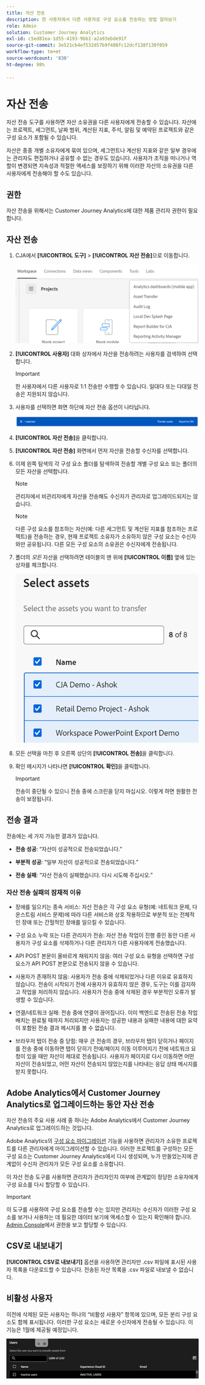 ```yaml
---
title: 자산 전송
description: 한 사용자에서 다른 사용자로 구성 요소를 전송하는 방법 알아보기
role: Admin
solution: Customer Journey Analytics
exl-id: c5ed81ea-1d55-4193-9bb1-a2a93ebde91f
source-git-commit: 3e521cb4ef532d57b9f408fc12dcf138f130f059
workflow-type: tm+mt
source-wordcount: '830'
ht-degree: 98%

---
```


# 자산 전송

자산 전송 도구를 사용하면 자산 소유권을 다른 사용자에게 전송할 수 있습니다. 자산에는 프로젝트, 세그먼트, 날짜 범위, 계산된 지표, 주석, 알림 및 예약된 프로젝트와 같은 구성 요소가 포함될 수 있습니다.

자산은 종종 개별 소유자에게 묶여 있으며, 세그먼트나 계산된 지표와 같은 일부 경우에는 관리자도 편집하거나 공유할 수 없는 경우도 있습니다. 사용자가 조직을 떠나거나 역할이 변경되면 지속성과 적절한 액세스를 보장하기 위해 이러한 자산의 소유권을 다른 사용자에게 전송해야 할 수도 있습니다.

## 권한

자산 전송을 위해서는 Customer Journey Analytics에 대한 제품 관리자 권한이 필요합니다.

## 자산 전송

1. CJA에서 **[!UICONTROL 도구]** > **[!UICONTROL 자산 전송]**&#x200B;으로 이동합니다.

   ![자산 전송 메뉴 항목](/help/tools/asset-transfer/assets/asset-transfer.png)

1. **[!UICONTROL 사용자]** 대화 상자에서 자산을 전송하려는 사용자를 검색하여 선택합니다.

   >[!IMPORTANT]
   >
   >한 사용자에서 다른 사용자로 1:1 전송만 수행할 수 있습니다. 일대다 또는 다대일 전송은 지원되지 않습니다.


1. 사용자를 선택하면 화면 하단에 자산 전송 옵션이 나타납니다.

   ![자산 전송 메뉴 옵션](/help/tools/asset-transfer/assets/after-selection.png)

1. **[!UICONTROL 자산 전송]**&#x200B;을 클릭합니다.

1. **[!UICONTROL 자산 전송]** 화면에서 먼저 자산을 전송할 수신자를 선택합니다.

1. 이제 왼쪽 탐색의 각 구성 요소 폴더를 탐색하여 전송할 개별 구성 요소 또는 폴더의 모든 자산을 선택합니다.

   >[!NOTE]
   >
   >관리자에서 비관리자에게 자산을 전송해도 수신자가 관리자로 업그레이드되지는 않습니다.


   >[!NOTE]
   >
   >    다른 구성 요소를 참조하는 자산(예: 다른 세그먼트 및 계산된 지표를 참조하는 프로젝트)을 전송하는 경우, 현재 프로젝트 소유자가 소유하지 않은 구성 요소는 수신자와만 공유됩니다. 다른 모든 구성 요소의 소유권은 수신자에게 전송됩니다.

1. 폴더의 _모든_ 자산을 선택하려면 테이블의 맨 위에 **[!UICONTROL 이름]** 옆에 있는 상자를 체크합니다.

   ![전송할 자산 선택](/help/tools/asset-transfer/assets/select-assets.png)

1. 모든 선택을 마친 후 오른쪽 상단의 **[!UICONTROL 전송]**&#x200B;을 클릭합니다.

1. 확인 메시지가 나타나면 **[!UICONTROL 확인]**&#x200B;을 클릭합니다.

   >[!IMPORTANT]
   >
   >전송이 중단될 수 있으니 전송 중에 스크린을 닫지 마십시오. 이렇게 하면 원활한 전송이 보장됩니다.

## 전송 결과

전송에는 세 가지 가능한 결과가 있습니다.

- **전송 성공**: “자산이 성공적으로 전송되었습니다.”

- **부분적 성공**: “일부 자산이 성공적으로 전송되었습니다.”

- **전송 실패**: “자산 전송이 실패했습니다. 다시 시도해 주십시오.”

### 자산 전송 실패의 잠재적 이유

- 장애를 일으키는 종속 서비스: 자산 전송은 각 구성 요소 유형(예: 네트워크 문제, 다운스트림 서비스 문제)에 따라 다른 서비스와 상호 작용하므로 부분적 또는 전체적인 장애 또는 간헐적인 장애를 일으킬 수 있습니다.

- 구성 요소 누락 또는 다른 관리자가 전송: 자산 전송 작업이 진행 중인 동안 다른 사용자가 구성 요소를 삭제하거나 다른 관리자가 다른 사용자에게 전송했습니다.

- API POST 본문이 올바르게 채워지지 않음: 여러 구성 요소 유형을 선택하면 구성 요소가 API POST 본문으로 전송되지 않을 수 있습니다.

- 사용자가 존재하지 않음: 사용자가 전송 중에 삭제되었거나 다른 이유로 유효하지 않습니다. 전송이 시작되기 전에 사용자가 유효하지 않은 경우, 도구는 이를 감지하고 작업을 처리하지 않습니다. 사용자가 전송 중에 삭제된 경우 부분적인 오류가 발생할 수 있습니다.

- 연결/네트워크 실패: 전송 중에 연결이 끊어집니다. 이미 백엔드로 전송된 전송 작업 배치는 완료될 때까지 처리되지만 사용자는 성공한 내용과 실패한 내용에 대한 요약이 포함된 전송 결과 메시지를 볼 수 없습니다.

- 브라우저 탭이 전송 중 닫힘: 매우 큰 전송의 경우, 브라우저 탭이 닫히거나 페이지를 전송 중에 이동하면 탭이 닫히기 전에/페이지 이동 이루어지기 전에 네트워크 요청이 있을 때만 자산이 제대로 전송됩니다. 사용자가 페이지로 다시 이동하면 어떤 자산이 전송되었고, 어떤 자산이 전송되지 않았는지를 나타내는 응답 상태 메시지를 받지 못합니다.

## Adobe Analytics에서 Customer Journey Analytics로 업그레이드하는 동안 자산 전송

자산 전송의 주요 사용 사례 중 하나는 Adobe Analytics에서 Customer Journey Analytics로 업그레이드하는 것입니다.

Adobe Analytics의 [구성 요소 마이그레이션](https://experienceleague.adobe.com/ko/docs/analytics/admin/admin-tools/component-migration/component-migration) 기능을 사용하면 관리자가 소유한 프로젝트를 다른 관리자에게 마이그레이션할 수 있습니다. 이러한 프로젝트를 구성하는 모든 구성 요소는 Customer Journey Analytics에서 다시 생성되며, 누가 만들었는지에 관계없이 수신자 관리자가 모든 구성 요소를 소유합니다.

이 자산 전송 도구를 사용하면 관리자가 관리자인지 여부에 관계없이 정당한 소유자에게 구성 요소를 다시 할당할 수 있습니다.

>[!IMPORTANT]
>
>이 도구를 사용하여 구성 요소를 전송할 수는 있지만 관리자는 수신자가 이러한 구성 요소를 보거나 사용하는 데 필요한 데이터 보기에 액세스할 수 있는지 확인해야 합니다. [Admin Console](https://helpx.adobe.com/kr/enterprise/using/admin-console.html)에서 권한을 보고 할당할 수 있습니다.

## CSV로 내보내기

**[!UICONTROL CSV로 내보내기]** 옵션을 사용하면 관리자만 .csv 파일에 표시된 사용자 목록을 다운로드할 수 있습니다. 전송된 자산 목록을 .csv 파일로 내보낼 수 없습니다.

## 비활성 사용자

이전에 삭제된 모든 사용자는 하나의 “비활성 사용자” 항목에 있으며, 모든 분리 구성 요소도 함께 표시됩니다. 이러한 구성 요소는 새로운 수신자에게 전송될 수 있습니다. 이 기능은 1월에 제공될 예정입니다.

![자산 전송 UI에 비활성 사용자가 표시됨](assets/inactive-users.png)

